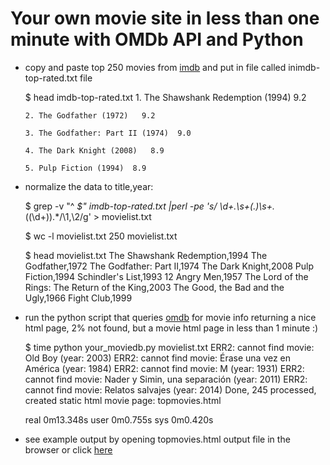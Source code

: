 # Your own movie site in less than one minute with OMDb API and Python

* copy and paste top 250 movies from [imdb](http://www.imdb.com/chart/top) and put in file called inimdb-top-rated.txt file

    $ head  imdb-top-rated.txt 
      1. The Shawshank Redemption (1994)  9.2   
      
      2. The Godfather (1972)   9.2   
      
      3. The Godfather: Part II (1974)  9.0   
      
      4. The Dark Knight (2008)   8.9   
      
      5. Pulp Fiction (1994)  8.9   

* normalize the data to title,year:

    $ grep -v "^ *$" imdb-top-rated.txt |perl -pe 's/ *\d+\.\s+(.*)\s+.*\((\d+)\).*/\1,\2/g' > movielist.txt

    $ wc -l movielist.txt
        250 movielist.txt

    $ head movielist.txt
    The Shawshank Redemption,1994
    The Godfather,1972
    The Godfather: Part II,1974
    The Dark Knight,2008
    Pulp Fiction,1994
    Schindler's List,1993
    12 Angry Men,1957
    The Lord of the Rings: The Return of the King,2003
    The Good, the Bad and the Ugly,1966
    Fight Club,1999

* run the python script that queries [omdb](http://omdbapi.com/) for movie info returning a nice html page, 2% not found, but a movie html page in less than 1 minute :) 

    $ time python your_moviedb.py movielist.txt
    ERR2: cannot find movie: Old Boy (year: 2003)
    ERR2: cannot find movie: Érase una vez en América (year: 1984)
    ERR2: cannot find movie: M (year: 1931)
    ERR2: cannot find movie: Nader y Simin, una separación (year: 2011)
    ERR2: cannot find movie: Relatos salvajes (year: 2014)
    Done, 245 processed, created static html movie page: topmovies.html

    real 0m13.348s
    user 0m0.755s
    sys 0m0.420s

* see example output by opening topmovies.html output file in the browser or click [here](http://bobbelderbos.com/topmovies.html)
